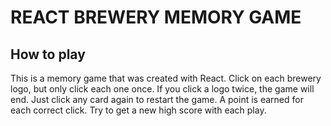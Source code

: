# REACT BREWERY MEMORY GAME

## How to play
This is a memory game that was created with React. Click on each brewery logo, but only click each one once. If you click a logo twice, the game will end. Just click any card again to restart the game.
A point is earned for each correct click. Try to get a new high score with each play. 


